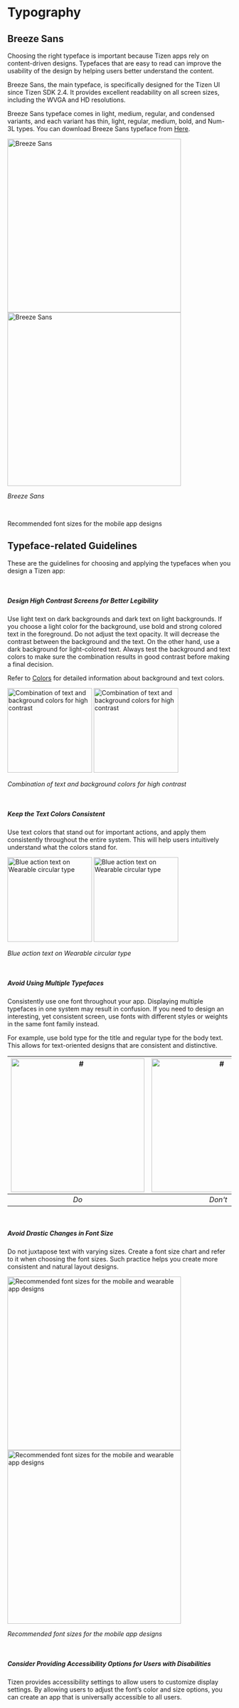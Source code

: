﻿
# Typography

<a name="breeze-sans"></a>
## Breeze Sans


Choosing the right typeface is important because Tizen apps rely on content-driven designs. Typefaces that are easy to read can improve the usability of the design by helping users better understand the content.

Breeze Sans, the main typeface, is specifically designed for the Tizen UI since Tizen SDK 2.4. It provides excellent readability on all screen sizes, including the WVGA and HD resolutions.

Breeze Sans typeface comes in light, medium, regular, and condensed variants, and each variant has thin, light, regular, medium, bold, and Num-3L types. You can download Breeze Sans typeface from [Here](https://developer.tizen.org/sites/default/files/documentation/breeze_sans.zip).

<img alt="Breeze Sans" src="media/16.png" width="390px" /> <img alt="Breeze Sans" src="media/16-2-15.png" width="390px" margin-left="9px" margin-bottom="377px" />  

*Breeze Sans*

 

Recommended font sizes for the mobile app designs

<a name="typeface-related-guidelines"></a>
## Typeface-related Guidelines

These are the guidelines for choosing and applying the typefaces when you design a Tizen app:

 

##### Design High Contrast Screens for Better Legibility

Use light text on dark backgrounds and dark text on light backgrounds. If you choose a light color for the background, use bold and strong colored text in the foreground. Do not adjust the text opacity. It will decrease the contrast between the background and the text. On the other hand, use a dark background for light-colored text. Always test the background and text colors to make sure the combination results in good contrast before making a final decision.

Refer to [Colors](colors.md) for detailed information about background and text colors.

<img src="media/2.1_set_alarm.png" alt="Combination of text and background colors for high contrast" width="190px" /> <img src="media/1.1_findmydevice.png" alt="Combination of text and background colors for high contrast" width="190px" margin-left="15px" />   

*Combination of text and background colors for high contrast*


 

##### Keep the Text Colors Consistent

Use text colors that stand out for important actions, and apply them consistently throughout the entire system. This will help users intuitively understand what the colors stand for.

<img src="media/7.5_popup_bottom_button_2_.png" alt="Blue action text on Wearable circular type" width="190px" /> <img src="media/blueactiontext.png" alt="Blue action text on Wearable circular type" width="190px" margin-left="15px" />    

*Blue action text on Wearable circular type*



 

##### Avoid Using Multiple Typefaces

Consistently use one font throughout your app. Displaying multiple typefaces in one system may result in confusion. If you need to design an interesting, yet consistent screen, use fonts with different styles or weights in the same font family instead.

For example, use bold type for the title and regular type for the body text. This allows for text-oriented designs that are consistent and distinctive.

| <img src="media/2.3.2_c.png" alt="#" width="300px" /> | <img src="media/2.3.2_d.png" alt="#" width="300px" /> |
| :---: | :---: |
| *Do* | *Don't* |

 

##### Avoid Drastic Changes in Font Size

Do not juxtapose text with varying sizes. Create a font size chart and refer to it when choosing the font sizes. Such practice helps you create more consistent and natural layout designs.

<img alt="Recommended font sizes for the mobile and wearable app designs" src="media/core_size_mobile-10.png" width="390px" /> <img alt="Recommended font sizes for the mobile and wearable app designs" src="media/core_size_wearable-13.png" width="390px" margin-left="9px" margin-bottom="244px" />  

*Recommended font sizes for the mobile app designs*


 

##### Consider Providing Accessibility Options for Users with Disabilities

Tizen provides accessibility settings to allow users to customize display settings. By allowing users to adjust the font’s color and size options, you can create an app that is universally accessible to all users.
